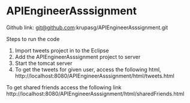 # APIEngineerAsssignment

Github link: git@github.com:krupasg/APIEngineerAsssignment.git

Steps to run the code

1. Import tweets project in to the Eclipse
2. Add the APIEngineerAsssignment project to server 
3. Start the tomcat server
4. To get the tweets for given user, access the following html, http://localhost:8080/APIEngineerAsssignment/html/tweets.html

To get shared friends access the following link 
http://localhost:8080/APIEngineerAsssignment/html/sharedFriends.html
 


